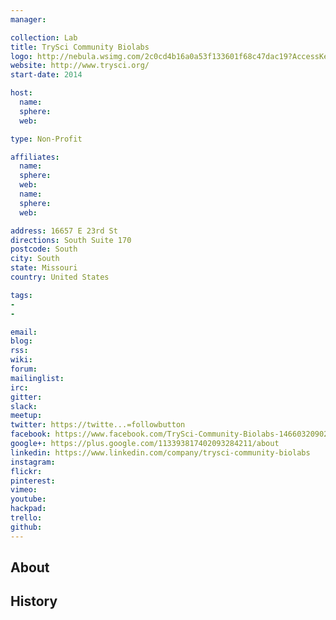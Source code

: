 ```yaml
---
manager:

collection: Lab
title: TrySci Community Biolabs
logo: http://nebula.wsimg.com/2c0cd4b16a0a53f133601f68c47dac19?AccessKeyId=C278866590AD122D2913&disposition=0&alloworigin=1
website: http://www.trysci.org/
start-date: 2014

host:
  name:
  sphere:
  web:

type: Non-Profit

affiliates:
  name:
  sphere:
  web:
  name:
  sphere:
  web:

address: 16657 E 23rd St
directions: South Suite 170
postcode: South
city: South
state: Missouri
country: United States

tags:
-
-

email:
blog:
rss:
wiki:
forum:
mailinglist:
irc:
gitter:
slack:
meetup:
twitter: https://twitte...=followbutton
facebook: https://www.facebook.com/TrySci-Community-Biolabs-1466032090280960/?sk=app_190322544333196&ref=s
google+: https://plus.google.com/113393817402093284211/about
linkedin: https://www.linkedin.com/company/trysci-community-biolabs
instagram:
flickr:
pinterest:
vimeo:
youtube:
hackpad:
trello:
github:
---
```


## About

## History
